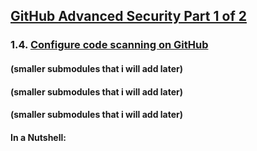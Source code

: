 ## [GitHub Advanced Security Part 1 of 2](https://learn.microsoft.com/en-us/training/paths/github-advanced-security/)

### 1.4. [Configure code scanning on GitHub](https://learn.microsoft.com/en-us/training/modules/configure-code-scanning/)

#### (smaller submodules that i will add later)
#### (smaller submodules that i will add later)
#### (smaller submodules that i will add later)

#### In a Nutshell:

